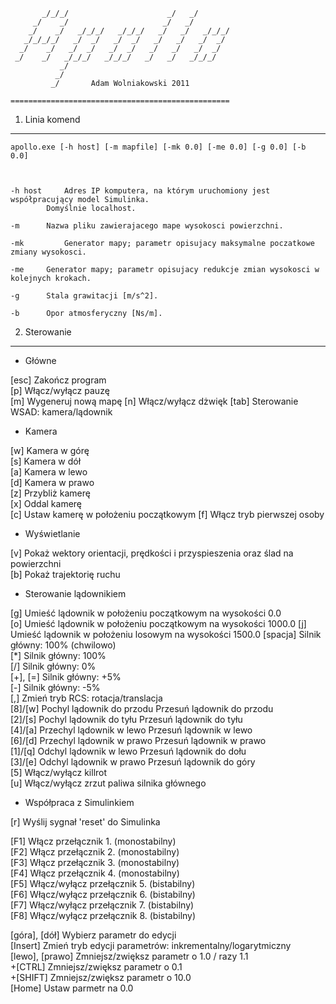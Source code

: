 


           _/_/_/                      _/   _/
         _/    _/                     _/   _/
        _/    _/   _/_/_/   _/_/_/   _/   _/   _/_/_/
       _/_/_/_/   _/  _/   _/  _/   _/   _/   _/  _/ 
      _/    _/   _/  _/   _/  _/   _/   _/   _/  _/  
     _/    _/   _/_/_/   _/_/_/   _/   _/   _/_/_/   
               _/                                    
              _/                                     
             _/       Adam Wolniakowski 2011     
                                            
    =================================================

1. Linia komend
---------------

	apollo.exe [-h host] [-m mapfile] [-mk 0.0] [-me 0.0] [-g 0.0] [-b 0.0]



	-h host		Adres IP komputera, na którym uruchomiony jest współpracujący model Simulinka.
			Domyślnie localhost.

	-m		Nazwa pliku zawierajacego mape wysokosci powierzchni.

	-mk 		Generator mapy; parametr opisujacy maksymalne poczatkowe zmiany wysokosci.

	-me		Generator mapy; parametr opisujacy redukcje zmian wysokosci w kolejnych krokach.

	-g		Stala grawitacji [m/s^2].

	-b		Opor atmosferyczny [Ns/m].



2. Sterowanie
-------------

 
* Główne

 [esc]		Zakończ program	   
 [p]		Włącz/wyłącz pauzę	   
 [m]		Wygeneruj nową mapę
 [n]		Włącz/wyłącz dżwięk
 [tab]		Sterowanie WSAD: kamera/lądownik	
   


* Kamera

 [w]		Kamera w górę	   
 [s]		Kamera w dół	   
 [a]		Kamera w lewo	   
 [d]		Kamera w prawo	   
 [z]		Przybliż kamerę	   
 [x]		Oddal kamerę	   
 [c]		Ustaw kamerę w położeniu początkowym
 [f]		Włącz tryb pierwszej osoby



* Wyświetlanie	
   
 [v]		Pokaż wektory orientacji, prędkości i przyspieszenia oraz ślad na powierzchni	   
 [b]		Pokaż trajektorię ruchu	   



* Sterowanie lądownikiem	   

 [g]		Umieść lądownik w położeniu początkowym na wysokości 0.0	   
 [o]		Umieść lądownik w położeniu początkowym na wysokości 1000.0
 [j]		Umieść lądownik w położeniu losowym na wysokości 1500.0
[spacja]	Silnik główny: 100% (chwilowo)	   
 [*]		Silnik główny: 100%	   
 [/]		Silnik główny: 0%	   
 [+], [=]		Silnik główny: +5%	   
 [-]		Silnik główny: -5%	   
 [,]		Zmień tryb RCS: rotacja/translacja	   
 [8]/[w]		Pochyl lądownik do przodu	Przesuń lądownik do przodu	   
 [2]/[s]		Pochyl lądownik do tyłu		Przesuń lądownik do tyłu	   
 [4]/[a]		Przechyl lądownik w lewo	Przesuń lądownik w lewo	   
 [6]/[d]		Przechyl lądownik w prawo	Przesuń lądownik w prawo	   
 [1]/[q]		Odchyl lądownik w lewo		Przesuń lądownik do dołu	   
 [3]/[e]		Odchyl lądownik w prawo		Przesuń lądownik do góry	   
 [5]		Włącz/wyłącz killrot	   
 [u]		Włącz/wyłącz zrzut paliwa silnika głównego	 


  
* Współpraca z Simulinkiem
	   
 [r]		Wyślij sygnał 'reset' do Simulinka	   
   
 [F1]		Włącz przełącznik 1. (monostabilny)	   
 [F2]		Włącz przełącznik 2. (monostabilny)	   
 [F3]		Włącz przełącznik 3. (monostabilny)	   
 [F4]		Włącz przełącznik 4. (monostabilny)	   
 [F5]		Włącz/wyłącz przełącznik 5. (bistabilny)	   
 [F6]		Włącz/wyłącz przełącznik 6. (bistabilny)	   
 [F7]		Włącz/wyłącz przełącznik 7. (bistabilny)	   
 [F8]		Włącz/wyłącz przełącznik 8. (bistabilny)	
   
 [góra], [dół]	Wybierz parametr do edycji	   
 [Insert]	Zmień tryb edycji parametrów: inkrementalny/logarytmiczny	   
 [lewo], [prawo] Zmniejsz/zwiększ parametr o 1.0 / razy 1.1	   
 +[CTRL]		Zmniejsz/zwiększ parametr o 0.1	   
 +[SHIFT]		Zmniejsz/zwiększ parametr o 10.0	   
 [Home]		Ustaw parmetr na 0.0	 
